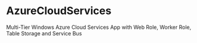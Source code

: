 AzureCloudServices
==================

Multi-Tier Windows Azure Cloud Services App with Web Role, Worker Role, Table Storage and Service Bus